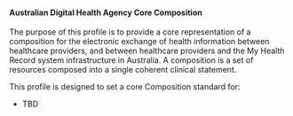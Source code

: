 #### Australian Digital Health Agency Core Composition
The purpose of this profile is to provide a core representation of a composition for the electronic exchange of health information between healthcare providers, and between healthcare providers and the My Health Record system infrastructure in Australia. A composition is a set of resources composed into a single coherent clinical statement.

This profile is designed to set a core Composition standard for:
* TBD
